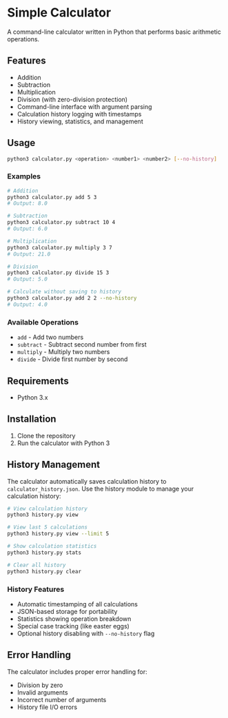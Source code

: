 # Simple Calculator

A command-line calculator written in Python that performs basic arithmetic operations.

## Features

- Addition
- Subtraction
- Multiplication
- Division (with zero-division protection)
- Command-line interface with argument parsing
- Calculation history logging with timestamps
- History viewing, statistics, and management

## Usage

```bash
python3 calculator.py <operation> <number1> <number2> [--no-history]
```

### Examples

```bash
# Addition
python3 calculator.py add 5 3
# Output: 8.0

# Subtraction
python3 calculator.py subtract 10 4
# Output: 6.0

# Multiplication
python3 calculator.py multiply 3 7
# Output: 21.0

# Division
python3 calculator.py divide 15 3
# Output: 5.0

# Calculate without saving to history
python3 calculator.py add 2 2 --no-history
# Output: 4.0
```

### Available Operations

- `add` - Add two numbers
- `subtract` - Subtract second number from first
- `multiply` - Multiply two numbers
- `divide` - Divide first number by second

## Requirements

- Python 3.x

## Installation

1. Clone the repository
2. Run the calculator with Python 3

## History Management

The calculator automatically saves calculation history to `calculator_history.json`. Use the history module to manage your calculation history:

```bash
# View calculation history
python3 history.py view

# View last 5 calculations
python3 history.py view --limit 5

# Show calculation statistics
python3 history.py stats

# Clear all history
python3 history.py clear
```

### History Features

- Automatic timestamping of all calculations
- JSON-based storage for portability
- Statistics showing operation breakdown
- Special case tracking (like easter eggs)
- Optional history disabling with `--no-history` flag

## Error Handling

The calculator includes proper error handling for:
- Division by zero
- Invalid arguments
- Incorrect number of arguments
- History file I/O errors